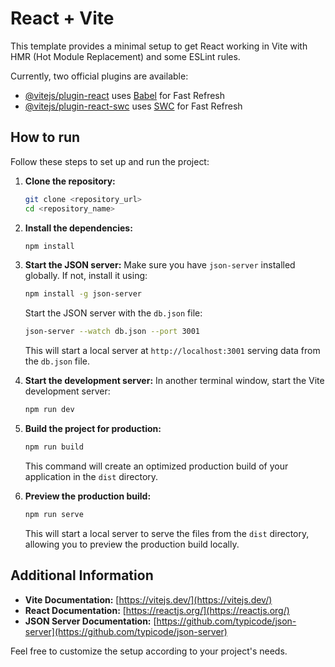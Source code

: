 # React + Vite

This template provides a minimal setup to get React working in Vite with HMR (Hot Module Replacement) and some ESLint rules.

Currently, two official plugins are available:

- [@vitejs/plugin-react](https://github.com/vitejs/vite-plugin-react/blob/main/packages/plugin-react/README.md) uses [Babel](https://babeljs.io/) for Fast Refresh
- [@vitejs/plugin-react-swc](https://github.com/vitejs/vite-plugin-react-swc) uses [SWC](https://swc.rs/) for Fast Refresh

## How to run

Follow these steps to set up and run the project:

1. **Clone the repository:**
    ```bash
    git clone <repository_url>
    cd <repository_name>
    ```

2. **Install the dependencies:**
    ```bash
    npm install
    ```

3. **Start the JSON server:**
    Make sure you have `json-server` installed globally. If not, install it using:
    ```bash
    npm install -g json-server
    ```

    Start the JSON server with the `db.json` file:
    ```bash
    json-server --watch db.json --port 3001
    ```

    This will start a local server at `http://localhost:3001` serving data from the `db.json` file.

4. **Start the development server:**
    In another terminal window, start the Vite development server:
    ```bash
    npm run dev
    ```

5. **Build the project for production:**
    ```bash
    npm run build
    ```

    This command will create an optimized production build of your application in the `dist` directory.

6. **Preview the production build:**
    ```bash
    npm run serve
    ```

    This will start a local server to serve the files from the `dist` directory, allowing you to preview the production build locally.

## Additional Information

- **Vite Documentation:** [https://vitejs.dev/](https://vitejs.dev/)
- **React Documentation:** [https://reactjs.org/](https://reactjs.org/)
- **JSON Server Documentation:** [https://github.com/typicode/json-server](https://github.com/typicode/json-server)

Feel free to customize the setup according to your project's needs.
